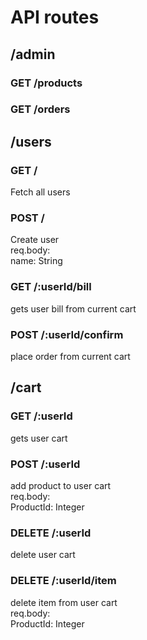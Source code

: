 # API routes
## /admin
### GET /products
### GET /orders

## /users
### GET /
Fetch all users
### POST /
Create user \
req.body:\
name: String
### GET /:userId/bill
gets user bill from current cart
### POST /:userId/confirm
place order from current cart

## /cart
### GET /:userId
gets user cart
### POST /:userId
add product to user cart\
req.body:\
ProductId: Integer
### DELETE /:userId
delete user cart
### DELETE /:userId/item
delete item from user cart\
req.body:\
ProductId: Integer
